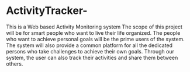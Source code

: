 # ActivityTracker-
This is a Web based Activity Monitoring system
The scope of this project will be for smart people who want to live their life organized. 
The people who want to achieve personal goals will be the prime users of the system.
The system will also provide a common platform for all the dedicated persons who take challenges to achieve their own goals.
Through our system, the user can also track their activities and share them between others.

